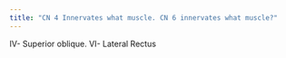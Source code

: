 ```yaml
---
title: "CN 4 Innervates what muscle. CN 6 innervates what muscle?"
---
```

IV- Superior oblique. VI- Lateral Rectus

